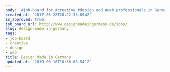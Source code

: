 ```yaml
---
body: '#job-board for #creative #design and #web professionals in Germany'
created_at: "2017-06-28T20:22:33.094Z"
is_approved: true
job_board_url: http://www.designmadeingermany.de/jobs/
slug: design-made-in-germany
tags:
- job-board
- creative
- design
- web
title: Design Made In Germany
updated_at: "2019-06-16T10:36:08.541Z"
---
```


